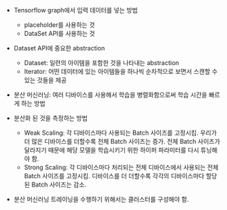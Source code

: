 - Tensorflow graph에서 입력 데이터를 넣는 방법
  + placeholder를 사용하는 것
  + DataSet API를 사용하는 것

- Dataset API에 중요한 abstraction
  + Dataset: 일련의 아이템을 포함한 것을 나타내는 abstraction
  + Iterator: 어떤 데이터에 있는 아이템들을 하나씩 순차적으로 보면서 스캔할 수 있는 것들을 제공

- 분산 머신러닝: 여러 디바이스를 사용해서 학습을 병렬화함으로써 학습 시간을 빠르게 하는 방법
- 분산화 된 것을 측정하는 방법
  + Weak Scaling: 각 디바이스마다 사용되는 Batch 사이즈를 고정시킴. 우리가 더 많은 디바이스를 더할수록 전체 Batch 사이즈는 증가. 전체 Batch 사이즈가 달라지기 때문에 해당 모델을 학습시키기 위한 하이퍼 파라미터를 다시 튜닝해야 함.
  + Strong Scaling: 각 디바이스마다 처리되는 전체 디바이스에서 사용되는 전체 Batch 사이즈를 고정시킴. 디바이스를 더 더할수록 각각의 디바이스마다 할당된 Batch 사이즈는 감소.

- 분산 머신러닝 트레이닝을 수행하기 위해서는 클러스터를 구성해야 함. 
